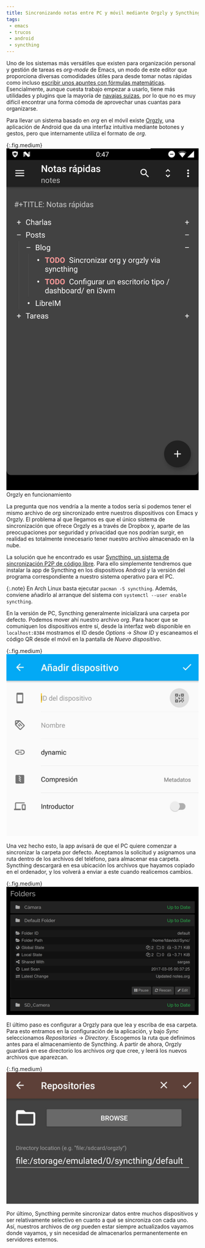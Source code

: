 ```yaml
---
title: Sincronizando notas entre PC y móvil mediante Orgzly y Syncthing
tags:
 - emacs
 - trucos
 - android
 - syncthing
---
```


Uno de los sistemas más versátiles que existen para organización personal y gestión de tareas es *org-mode* de Emacs, un modo de este editor que proporciona diversas comodidades útiles para desde tomar notas rápidas como incluso [escribir unos apuntes con fórmulas matemáticas](https://m42.github.io/blog/2016/09/26/matematicas-en-emacs/). Esencialmente, aunque cuesta trabajo empezar a usarlo, tiene más utilidades y plugins que la mayoría de [navajas suizas](https://www.amazon.com/Wenger-16999-Swiss-Knife-Giant/product-reviews/B001DZTJRQ/ref=cm_cr_arp_d_viewopt_rvwer?pageNumber=1&filterByStar=positive&reviewerType=all_reviews), por lo que no es muy difícil encontrar una forma cómoda de aprovechar unas cuantas para organizarse.

Para llevar un sistema basado en *org* en el móvil existe [Orgzly](http://www.orgzly.com/), una aplicación de Android que da una interfaz intuitiva mediante botones y gestos, pero que internamente utiliza el formato de *org*.

{:.fig.medium}
![](/assets/images/orgzly.png)
Orgzly en funcionamiento

La pregunta que nos vendría a la mente a todos sería si podemos tener el mismo archivo de *org* sincronizado entre nuestros dispositivos con Emacs y Orgzly. El problema al que llegamos es que el único sistema de sincronización que ofrece Orgzly es a través de Dropbox y, aparte de las preocupaciones por seguridad y privacidad que nos podrían surgir, en realidad es totalmente innecesario tener nuestro archivo almacenado en la nube.

La solución que he encontrado es usar [Syncthing, un sistema de sincronización P2P de código libre](https://syncthing.net/). Para ello simplemente tendremos que instalar la app de Syncthing en los dispositivos Android y la versión del programa correspondiente a nuestro sistema operativo para el PC.

{:.note}
En Arch Linux basta ejecutar `pacman -S syncthing`. Además, conviene añadirlo al arranque del sistema con `systemctl --user enable syncthing`.

En la versión de PC, Syncthing generalmente inicializará una carpeta por defecto. Podemos mover ahí nuestro archivo *org*. Para hacer que se comuniquen los dispositivos entre sí, desde la interfaz web disponible en `localhost:8384` mostramos el ID desde *Options* &rarr; *Show ID* y escaneamos el código QR desde el móvil en la pantalla de *Nuevo dispositivo*.

{:.fig.medium}
![](/assets/images/syncthing-add.jpg)

Una vez hecho esto, la app avisará de que el PC quiere comenzar a sincronizar la carpeta por defecto. Aceptamos la solicitud y asignamos una ruta dentro de los archivos del teléfono, para almacenar esa carpeta. Syncthing descargará en esa ubicación los archivos que hayamos copiado en el ordenador, y los volverá a enviar a este cuando realicemos cambios.

{:.fig.medium}
![](/assets/images/syncthing-pc.png)

El último paso es configurar a Orgzly para que lea y escriba de esa carpeta. Para esto entramos en la configuración de la aplicación, y bajo *Sync* seleccionamos *Repositories* &rarr; *Directory*. Escogemos la ruta que definimos antes para el almacenamiento de Syncthing. A partir de ahora, Orgzly guardará en ese directorio los archivos *org* que cree, y leerá los nuevos archivos que aparezcan.

{:.fig.medium}
![](/assets/images/orgzly-repos.jpg)

Por último, Syncthing permite sincronizar datos entre muchos dispositivos y ser relativamente selectivo en cuanto a qué se sincroniza con cada uno. Así, nuestros archivos de *org* pueden estar siempre actualizados vayamos donde vayamos, y sin necesidad de almacenarlos permanentemente en servidores externos.

